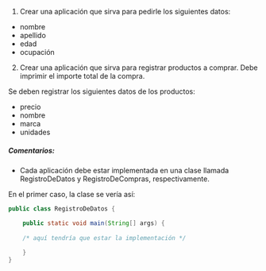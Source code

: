 1. Crear una aplicación que sirva para pedirle los siguientes datos:

* nombre
* apellido
* edad
* ocupación

2. Crear una aplicación que sirva para registrar productos a comprar.
Debe imprimir el importe total de la compra.

Se deben registrar los siguientes datos de los productos:

* precio
* nombre
* marca
* unidades

##### Comentarios:
* Cada aplicación debe estar implementada en una clase llamada RegistroDeDatos y
RegistroDeCompras, respectivamente.

En el primer caso, la clase se vería así:
```java 
public class RegistroDeDatos {

    public static void main(String[] args) {
    
    /* aquí tendría que estar la implementación */
    
    }
}
```

